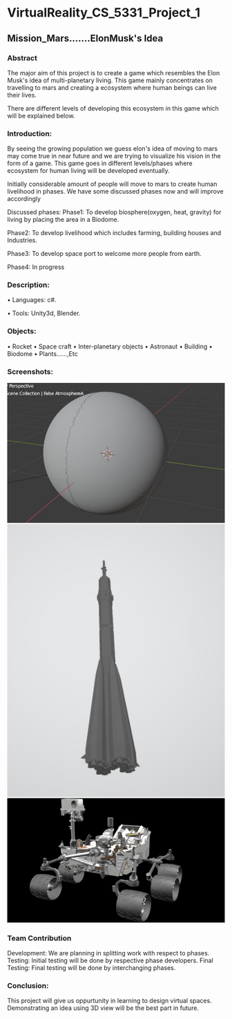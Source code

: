 # VirtualReality_CS_5331_Project_1
## Mission_Mars.......ElonMusk's Idea
### Abstract
The major aim of this project is to create a game which resembles the Elon Musk's idea of multi-planetary living. This game mainly concentrates on travelling to mars and creating a ecosystem where human beings can live their lives.

There are different levels of developing this ecosystem in this game which will be explained below.

### Introduction:

By seeing the growing population we guess elon's idea of moving to mars may come true in near future and we are trying to visualize his vision in the form of a game. This game goes in different levels/phases where ecosystem for human living will be developed eventually.

Initially considerable amount of people will move to mars to create human livelihood in phases. We have some discussed phases now and will improve accordingly 

Discussed phases:
Phase1: To develop biosphere(oxygen, heat, gravity) for living by placing the area in a Biodome.

Phase2: To develop livelihood which includes farming, building houses and Industries.

Phase3: To develop space port to welcome more people from earth.

Phase4: In progress

### Description:
 
•	Languages: c#.

• Tools: Unity3d, Blender.
  
### Objects:
 
• Rocket
• Space craft
• Inter-planetary objects
• Astronaut 
• Building
• Biodome
• Plants......,Etc

### Screenshots:
  ![alt text](https://github.com/GopichandReddyD/VirtualReality_Project2/blob/master/Screenshots/Mars.jpeg)
  ![alt text](https://github.com/GopichandReddyD/VirtualReality_Project2/blob/master/Screenshots/Rocket.jpeg)
  ![alt text](https://github.com/GopichandReddyD/VirtualReality_Project2/blob/master/Screenshots/Rover.jpeg)

### Team Contribution

Development: We are planning in splitting work with respect to phases.
Testing: Initial testing will be done by respective phase developers.
Final Testing: Final testing will be done by interchanging phases.

 
### Conclusion:

This project will give us oppurtunity in learning to design virtual spaces. Demonstrating an idea using 3D view will be the best part in future.
